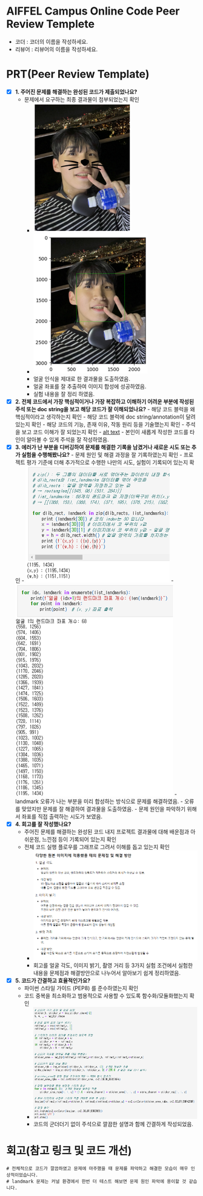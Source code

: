 # AIFFEL Campus Online Code Peer Review Templete

- 코더 : 코더의 이름을 작성하세요.
- 리뷰어 : 리뷰어의 이름을 작성하세요.

# PRT(Peer Review Template)

- [x] **1. 주어진 문제를 해결하는 완성된 코드가 제출되었나요?**
  - 문제에서 요구하는 최종 결과물이 첨부되었는지 확인
    - ![alt text](image-1.png)
    - ![alt text](image-2.png)
    - 얼굴 인식을 제대로 한 결과물을 도출하였음.
    - 얼굴 좌표를 잘 추출하여 이미지 합성에 성공하였음.
    - 실험 내용을 잘 정리 하였음.
- [x] **2. 전체 코드에서 가장 핵심적이거나 가장 복잡하고 이해하기 어려운 부분에 작성된
      주석 또는 doc string을 보고 해당 코드가 잘 이해되었나요?** - 해당 코드 블럭을 왜 핵심적이라고 생각하는지 확인 - 해당 코드 블럭에 doc string/annotation이 달려 있는지 확인 - 해당 코드의 기능, 존재 이유, 작동 원리 등을 기술했는지 확인 - 주석을 보고 코드 이해가 잘 되었는지 확인 - [alt text](image.png) - 본인이 새롭게 작성한 코드를 타인이 알아볼 수 있게 주석을 잘 작성하였음.
- [x] **3. 에러가 난 부분을 디버깅하여 문제를 해결한 기록을 남겼거나
      새로운 시도 또는 추가 실험을 수행해봤나요?** - 문제 원인 및 해결 과정을 잘 기록하였는지 확인 - 프로젝트 평가 기준에 더해 추가적으로 수행한 나만의 시도,
      실험이 기록되어 있는지 확인 - ![alt text](image-3.png) - ![alt text](image-6.png) - landmark 오류가 나는 부분을 미리 합성하는 방식으로 문제를 해결하였음. - 오류를 맞았지만 문제를 잘 해결하여 결과물을 도출하였음. - 문제 원인을 파악하기 위해서 좌표를 직접 출력하는 시도가 보였음.
- [x] **4. 회고를 잘 작성했나요?**
  - 주어진 문제를 해결하는 완성된 코드 내지 프로젝트 결과물에 대해
    배운점과 아쉬운점, 느낀점 등이 기록되어 있는지 확인
  - 전체 코드 실행 플로우를 그래프로 그려서 이해를 돕고 있는지 확인
    - ![alt text](image-4.png)
    - 회고를 얼굴 각도, 이미지 밝기, 촬영 거리 등 3가지 실험 조건에서 실험한 내용을 문제점과 해결방안으로 나누어서 알아보기 쉽게 정리하였음.
- [x] **5. 코드가 간결하고 효율적인가요?**
  - 파이썬 스타일 가이드 (PEP8) 를 준수하였는지 확인
  - 코드 중복을 최소화하고 범용적으로 사용할 수 있도록 함수화/모듈화했는지 확인
    - ![alt text](image-5.png)
    - 코드의 군더더기 없이 주석으로 깔끔한 설명과 함께 간결하게 작성되었음.

# 회고(참고 링크 및 코드 개선)

```
# 전체적으로 코드가 깔끔하였고 문제에 마주했을 때 문제를 파악하고 해결한 모습이 매우 인상적이었습니다.
# landmark 문제는 커널 환경에서 한번 더 테스트 해보면 문제 원인 파악에 용이할 것 같습니다.
```
